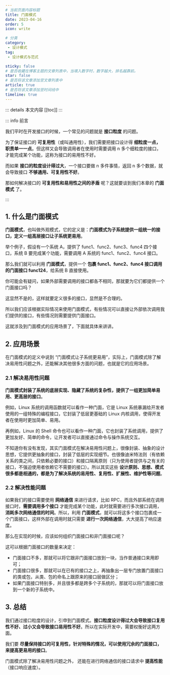 ```yaml
---
# 当前页面内容标题
title: 门面模式
date: 2023-04-16
order: 5
icon: write

# 分类
category:
 - 设计模式
tag:
 - 设计模式与范式

sticky: false
# 是否收藏在博客主题的文章列表中，当填入数字时，数字越大，排名越靠前。
star: false
# 是否将该文章添加至文章列表中
article: true
# 是否将该文章添加至时间线中
timeline: true
---
```



::: details 本文内容
[[toc]]
:::

::: info 前言

我们平时在开发接口的时候，一个常见的问题就是 **接口粒度** 的问题。

为了保证接口的 **可复用性**（或叫通用性），我们需要把接口设计得 **细粒度一点，职责单一一点**。但这样又会导致调用者在使用时需要调用 n 多个细粒度的接口，才能完成某个功能，这称为接口的易用性不好。

而如果 **接口的粒度设计得过大**，一个接口要做 n 多件事情，返回 n 多个数据，就会导致接口 **不够通用、可复用性不好**。

那如何解决接口的 **可复用性和易用性之间的矛盾** 呢？这就要谈到我们本章的 **门面模式** 了。

:::

## 1. 什么是门面模式

**门面模式**，也叫做外观模式，它的定义是：**门面模式为子系统提供一组统一的接口，定义一组高层接口让子系统更易用**。

举个例子，假设有一个系统 A，提供了 func1、func2、func3、func4 四个接口，系统 B 要完成某个功能，需要调用 A 系统的 func1、func2、func4 接口。

那么我们就可以利用 **门面模式**，提供一个 **包裹 func1、func2、func4 接口调用的门面接口 func124**，给系统 B 直接使用。

你可能会有疑问，如果外部需要调用的接口都各不相同，那就要为它们都提供一个门面接口吗？

这显然不是的，这样就要定义很多的接口，显然是不合理的。

所以我们应该根据实际情况来使用门面模式，有些情况可以直接让外部依次调用我们提供的接口，有些情况则需要提供门面接口。

这就涉及到门面模式的应用场景了，下面就具体来讲讲。

## 2. 应用场景

在门面模式的定义中说到 “门面模式让子系统更易用”，实际上，门面模式除了解决易用性问题之外，还能解决其他很多方面的问题，也就是它的应用场景。

### 2.1 解决易用性问题

**门面模式封装了系统的底层实现、隐藏了系统的复杂性，提供了一组更加简单易用、更高层的接口**。

例如，Linux 系统的调用函数就可以看作一种门面，它是 Linux 系统暴漏给开发者使用的一组特殊的编程接口，它封装了低层更基础的 Linux 内核调用，使得开发者在使用时更加简单、易用。

再例如，Linux 的 Shell 命令也可以看作一种门面，它也封装了系统调用，提供了更加友好、简单的命令，让开发者可以直接通过命令与操作系统交互。

不知道你有没有发现，其实门面模式在解决易用性问题上，很像封装、抽象的设计思想，它提供更抽象的接口，封装了低层的实现细节。也很像迪米特法则（有依赖关系的类之间，只依赖必要的接口）和接口隔离原则（只为使用者提供与之有关的接口，不强迫使用者依赖它不需要的接口）。所以其实这些 **设计原则、思想、模式很多都是相通的，都是为了解决系统的易用性、复用性、扩展性、维护性等问题**。

### 2.2 解决性能问题

如果我们的接口需要使用 **网络通信** 来进行请求，比如 RPC，而且外部系统在调用接口时，**需要调用多个接口** 才能完成某个功能，此时就需要进行多次接口调用，**消耗多次网络通信的时间**。所以，利用 **门面模式**，就可以将这多个接口包裹成一个门面接口，这样外部在调用时就只需要 **进行一次网络通信**，大大提高了响应速度。

那么在实现的时候，应该如何组织门面接口和非门面接口呢？

这可以根据门面接口的数量来决定：

- 门面接口不多，那就可以将它跟非门面接口放到一块，当作普通接口来用即可；
- 门面接口很多，那就可以在已有的接口之上，再抽象出一层专门放置门面接口的类或包，从类、包的命名上跟原来的接口层做区分；
- 如果门面接口特别多，并且很多都是跨多个子系统的，那就可以将门面接口放到一个新的子系统中。

## 3. 总结

我们通过接口粒度的设计，引申到门面模式。**接口粒度设计得过大会导致接口复用性不好、过小又会导致接口易用性不好**。所以在实际开发中，需要权衡好这两方面。

我们要 **尽量保持接口的可复用性，针对特殊的情况，可以使用冗余的门面接口，来提高更易用的接口**。

门面模式除了解决易用性问题之外， 还能在进行网络通信的接口请求中 **提高性能**（接口响应速度）。



